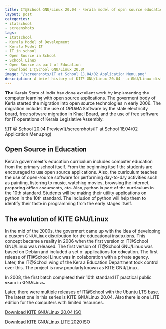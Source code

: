 ```yaml
---
title: IT@School GNU/Linux 20.04 - Kerala model of open source education
layout: post
categories:
- itatschool
- screenshots
tags:
- itatschool
- Kerala Model of Development
- Kerala Model IT
- IT in school
- Open Source in School
- School Linux
- Open Source as part of Education
- Download IT@School GNU/Linux 20.04
image: "/screenshots/IT at School 18.04/02 Application Menu.png"
description: A brief history of KITE GNU/Linux 20.04 - a GNU/Linux distribution prepared for educational institutions by Government of Kerala. Download KITE GNU/Linux 20.04.
---
```


**The** Kerala State of India has done excellent work by implementing the computer learning with open source applications. The goverment body of Kerla started the migration into open source technologies in early 2006. The migration includes the use of *ORUMA* Software by the state electricity board, free software migration in Khadi Board, and the use of free software for IT operations of Kerala Legislative Assembly.

![IT @ School 20.04 Preview](/screenshots/IT at School 18.04/02 Application Menu.png)

## Open Source in Education
Kerala government's education curriculum includes computer education from the primary school itself. From the beginning itself the students are encouraged to use open source applications. Also, the curriculum teaches the use of open-source software for performing day-to-day activities such as painting, listening to music, watching movies, browsing the internet, preparing office documents, etc. Also, python is part of the curriculum in the 10th standard. Students will be making their utility applications on python in the 10th standard. The inclusion of python will help them to identify their taste in programming from the early stages itself.

## The evolution of KITE GNU/Linux
In the mid of the 2000s, the goverment came up with the idea of developing a custom GNU/Linux distribution for the educational institutions. This concept became a reality in 2006 when the first version of IT@School GNU/Linux was released. The first version of IT@School GNU/Linux was based on Debian and included a set of applications for education. The first release of IT@School Linux was in collaboration with a private agency. Later, the IT@School wing of the Kerala Education Department took control over this. The project is now popularly known as KITE GNU/Linux.

In 2008, the first batch completed their 10th standard IT practical public exam in GNU/Linux. 

Later, there were multiple releases of IT@School with the Ubuntu LTS base. The latest one in this series is KITE GNU/Linux 20.04. Also there is one LITE edition for the computers with limited resources.

<a href="https://kite.kerala.gov.in/KITE/downloads/KITE_GNU-Linux_20_04_1-3.iso" class="download">Download KITE GNU/Linux 20.04 ISO</a>

<a href="https://kite.kerala.gov.in/KITE/downloads/KITE_GNU-Linux_Lite_2020.iso" class="download">Download KITE GNU/Linux LITE 2020 ISO</a>